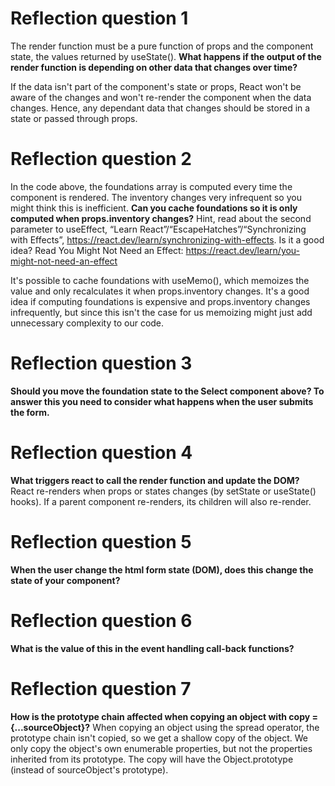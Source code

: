 # Reflection question 1
The render function must be a pure function of props and the component state, the values returned by useState(). **What happens if the output of the render function is depending on other data that changes over time?**

If the data isn't part of the component's state or props, React won't be aware of the changes and won't re-render the component when the data changes. Hence, any dependant data that changes should be stored in a state or passed through props.

# Reflection question 2
In the code above, the foundations array is computed every time the component is rendered. The inventory changes very infrequent so you might think this is inefficient. **Can you cache foundations so it is only computed when props.inventory changes?** Hint, read about the second parameter to useEffect, “Learn React”/“EscapeHatches”/“Synchronizing with Effects”, https://react.dev/learn/synchronizing-with-effects. Is it a good idea? Read You Might Not Need an Effect: https://react.dev/learn/you-might-not-need-an-effect

It's possible to cache foundations with useMemo(), which memoizes the value and only recalculates it when props.inventory changes. It's a good idea if computing foundations is expensive and props.inventory changes infrequently, but since this isn't the case for us memoizing might just add unnecessary complexity to our code.

# Reflection question 3
**Should you move the foundation state to the Select component above? To answer this you need to consider what happens when the user submits the form.**


# Reflection question 4
**What triggers react to call the render function and update the DOM?**
React re-renders when props or states changes (by setState or useState() hooks). If a parent component re-renders, its children will also re-render.

# Reflection question 5
**When the user change the html form state (DOM), does this change the state of your component?**


# Reflection question 6
**What is the value of this in the event handling call-back functions?**

# Reflection question 7
**How is the prototype chain affected when copying an object with copy = {...sourceObject}?**
When copying an object using the spread operator, the prototype chain isn't copied, so we get a shallow copy of the object. We only copy the object's own enumerable properties, but not the properties inherited from its prototype. The copy will have the Object.prototype (instead of sourceObject's prototype).